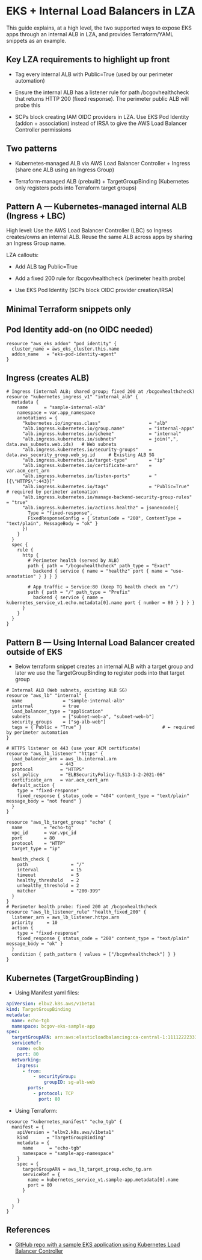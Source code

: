 # EKS + Internal Load Balancers in LZA

This guide explains, at a high level, the two supported ways to expose EKS apps through an internal ALB in LZA, and provides Terraform/YAML snippets as an example.

## Key LZA requirements to highlight up front

- Tag every internal ALB with Public=True (used by our perimeter automation)

- Ensure the internal ALB has a listener rule for path /bcgovhealthcheck that returns HTTP 200 (fixed response). The perimeter public ALB will probe this

- SCPs block creating IAM OIDC providers in LZA. Use EKS Pod Identity (addon + association) instead of IRSA to give the AWS Load Balancer Controller permissions

## Two patterns

- Kubernetes‑managed ALB via AWS Load Balancer Controller + Ingress (share one ALB using an Ingress Group)

- Terraform‑managed ALB (prebuilt) + TargetGroupBinding (Kubernetes only registers pods into Terraform target groups)

## Pattern A — Kubernetes‑managed internal ALB (Ingress + LBC)

High level: Use the AWS Load Balancer Controller (LBC) so Ingress creates/owns an internal ALB. Reuse the same ALB across apps by sharing an Ingress Group name.

LZA callouts:

- Add ALB tag Public=True

- Add a fixed 200 rule for /bcgovhealthcheck (perimeter health probe)

- Use EKS Pod Identity (SCPs block OIDC provider creation/IRSA)

## Minimal Terraform snippets only

## Pod Identity add-on (no OIDC needed)

```hcl
resource "aws_eks_addon" "pod_identity" {
  cluster_name = aws_eks_cluster.this.name
  addon_name   = "eks-pod-identity-agent"
}
```

## Ingress (creates ALB)

```hcl
# Ingress (internal ALB; shared group; fixed 200 at /bcgovhealthcheck)
resource "kubernetes_ingress_v1" "internal_alb" {
  metadata {
    name      = "sample-internal-alb"
    namespace = var.app_namespace
    annotations = {
      "kubernetes.io/ingress.class"                  = "alb"
      "alb.ingress.kubernetes.io/group.name"         = "internal-apps"
      "alb.ingress.kubernetes.io/scheme"             = "internal"
      "alb.ingress.kubernetes.io/subnets"            = join(",", data.aws_subnets.web.ids)   # Web subnets
      "alb.ingress.kubernetes.io/security-groups"    = data.aws_security_group.web_sg.id     # Existing ALB SG
      "alb.ingress.kubernetes.io/target-type"        = "ip"
      "alb.ingress.kubernetes.io/certificate-arn"    = var.acm_cert_arn
      "alb.ingress.kubernetes.io/listen-ports"       = "[{\"HTTPS\":443}]"
      "alb.ingress.kubernetes.io/tags"               = "Public=True"   # required by perimeter automation
      "alb.ingress.kubernetes.io/manage-backend-security-group-rules" = "true"
      "alb.ingress.kubernetes.io/actions.healthz" = jsonencode({
        Type = "fixed-response",
        FixedResponseConfig = { StatusCode = "200", ContentType = "text/plain", MessageBody = "ok" }
      })
    }
  }
  spec {
    rule {
      http {
        # Perimeter health (served by ALB)
        path { path = "/bcgovhealthcheck" path_type = "Exact"
          backend { service { name = "healthz" port { name = "use-annotation" } } } }

        # App traffic → Service:80 (keep TG health check on "/")
        path { path = "/" path_type = "Prefix"
          backend { service { name = kubernetes_service_v1.echo.metadata[0].name port { number = 80 } } } }
      }
    }
  }
}
```

## Pattern B — Using Internal Load Balancer created outside of EKS

- Below terraform snippet creates an internal ALB with a target group and later we use the TargetGroupBinding to register pods into that target group

```hcl
# Internal ALB (Web subnets, existing ALB SG)
resource "aws_lb" "internal" {
  name               = "sample-internal-alb"
  internal           = true
  load_balancer_type = "application"
  subnets            = ["subnet-web-a", "subnet-web-b"]   
  security_groups    = ["sg-alb-web"]                     
  tags = { Public = "True" }                              # ← required by perimeter automation
}

# HTTPS listener on 443 (use your ACM certificate)
resource "aws_lb_listener" "https" {
  load_balancer_arn = aws_lb.internal.arn
  port              = 443
  protocol          = "HTTPS"
  ssl_policy        = "ELBSecurityPolicy-TLS13-1-2-2021-06"
  certificate_arn   = var.acm_cert_arn
  default_action {
    type = "fixed-response"
    fixed_response { status_code = "404" content_type = "text/plain" message_body = "not found" }
  }
}

resource "aws_lb_target_group" "echo" {
  name        = "echo-tg"
  vpc_id      = var.vpc_id
  port        = 80
  protocol    = "HTTP"
  target_type = "ip"                                      

  health_check {
    path                = "/"
    interval            = 15
    timeout             = 5
    healthy_threshold   = 2
    unhealthy_threshold = 2
    matcher             = "200-399"
  }
}
# Perimeter health probe: fixed 200 at /bcgovhealthcheck
resource "aws_lb_listener_rule" "health_fixed_200" {
  listener_arn = aws_lb_listener.https.arn
  priority     = 10
  action {
    type = "fixed-response"
    fixed_response { status_code = "200" content_type = "text/plain" message_body = "ok" }
  }
  condition { path_pattern { values = ["/bcgovhealthcheck"] } }
}
```

## Kubernetes (TargetGroupBinding )

- Using Manifest yaml files:

```yaml
apiVersion: elbv2.k8s.aws/v1beta1
kind: TargetGroupBinding
metadata:
  name: echo-tgb
  namespace: bcgov-eks-sample-app
spec:
  targetGroupARN: arn:aws:elasticloadbalancing:ca-central-1:111122223333:targetgroup/echo-tg/abcdef1234567890
  serviceRef:
    name: echo
    port: 80
  networking:
    ingress:
      - from:
          - securityGroup:
              groupID: sg-alb-web 
        ports:
          - protocol: TCP
            port: 80
```

- Using Terraform:

```hcl
resource "kubernetes_manifest" "echo_tgb" {
  manifest = {
    apiVersion = "elbv2.k8s.aws/v1beta1"
    kind       = "TargetGroupBinding"
    metadata = {
      name      = "echo-tgb"
      namespace = "sample-app-namespace"
    }
    spec = {
      targetGroupARN = aws_lb_target_group.echo_tg.arn
      serviceRef = {
        name = kubernetes_service_v1.sample-app.metadata[0].name
        port = 80
      }

    }
  }
}
```

## References

- [GitHub repo with a sample EKS application using Kubernetes Load Balancer Controller](https://github.com/bcgov/aws-lza-samples/tree/main/eks-sample-application)
